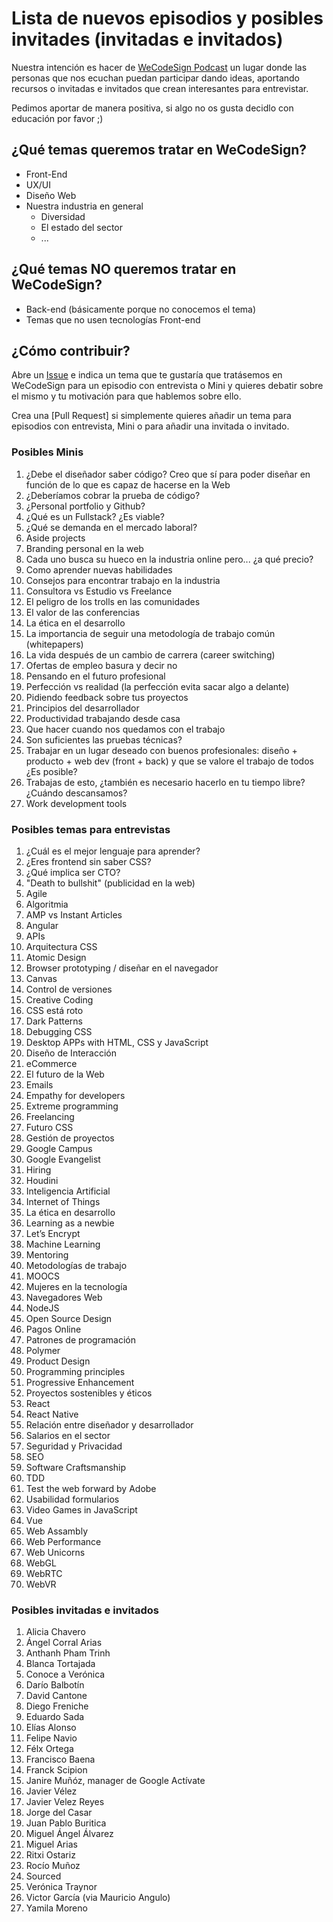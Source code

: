 # Lista de nuevos episodios y posibles invitades (invitadas e invitados)

Nuestra intención es hacer de [WeCodeSign Podcast](http://wecodesignpodcast.com/) un lugar donde las personas que nos ecuchan puedan participar dando ideas, aportando recursos o invitadas e invitados que crean interesantes para entrevistar.

Pedimos aportar de manera positiva, si algo no os gusta decidlo con educación por favor ;)

## ¿Qué temas queremos tratar en WeCodeSign?

+ Front-End
+ UX/UI
+ Diseño Web
+ Nuestra industria en general
  + Diversidad
  + El estado del sector
  + ... 

## ¿Qué temas NO queremos tratar en WeCodeSign?

+ Back-end (básicamente porque no conocemos el tema)
+ Temas que no usen tecnologías Front-end

## ¿Cómo contribuir?

Abre un [Issue](https://github.com/WeCodeSign/nuevos-episodios-e-invitades/issues) e indica un tema que te gustaría que tratásemos en WeCodeSign para un episodio con entrevista o Mini y quieres debatir sobre el mismo y tu motivación para que hablemos sobre ello.

Crea una [Pull Request] si simplemente quieres añadir un tema para episodios con entrevista, Mini o para añadir una invitada o invitado.

### Posibles Minis

1. ¿Debe el diseñador saber código? Creo que sí para poder diseñar en función de lo que es capaz de hacerse en la Web
1. ¿Deberíamos cobrar la prueba de código?
1. ¿Personal portfolio y Github?
1. ¿Qué es un Fullstack? ¿Es viable?
1. ¿Qué se demanda en el mercado laboral?
1. Aside projects
1. Branding personal en la web
1. Cada uno busca su hueco en la industria online pero... ¿a qué precio?
1. Como aprender nuevas habilidades
1. Consejos para encontrar trabajo en la industria
1. Consultora vs Estudio vs Freelance
1. El peligro de los trolls en las comunidades
1. El valor de las conferencias
1. La ética en el desarrollo
1. La importancia de seguir una metodología de trabajo común (whitepapers)
1. La vida después de un cambio de carrera (career switching)
1. Ofertas de empleo basura y decir no
1. Pensando en el futuro profesional
1. Perfección vs realidad (la perfección evita sacar algo a delante)
1. Pidiendo feedback sobre tus proyectos
1. Principios del desarrollador
1. Productividad trabajando desde casa
1. Que hacer cuando nos quedamos con el trabajo
1. Son suficientes las pruebas técnicas?
1. Trabajar en un lugar deseado con buenos profesionales: diseño + producto + web dev (front + back) y que se valore el trabajo de todos ¿Es posible?
1. Trabajas de esto, ¿también es necesario hacerlo en tu tiempo libre? ¿Cuándo descansamos?
1. Work development tools

### Posibles temas para entrevistas

1. ¿Cuál es el mejor lenguaje para aprender?
1. ¿Eres frontend sin saber CSS?
1. ¿Qué implica ser CTO?
1. "Death to bullshit" (publicidad en la web)
1. Agile
1. Algoritmia
1. AMP vs Instant Articles
1. Angular
1. APIs
1. Arquitectura CSS
1. Atomic Design
1. Browser prototyping / diseñar en el navegador
1. Canvas
1. Control de versiones
1. Creative Coding
1. CSS está roto
1. Dark Patterns
1. Debugging CSS
1. Desktop APPs with HTML, CSS y JavaScript
1. Diseño de Interacción
1. eCommerce
1. El futuro de la Web
1. Emails
1. Empathy for developers
1. Extreme programming
1. Freelancing
1. Futuro CSS
1. Gestión de proyectos
1. Google Campus
1. Google Evangelist
1. Hiring
1. Houdini
1. Inteligencia Artificial
1. Internet of Things
1. La ética en desarrollo
1. Learning as a newbie
1. Let’s Encrypt
1. Machine Learning
1. Mentoring
1. Metodologías de trabajo
1. MOOCS
1. Mujeres en la tecnología
1. Navegadores Web
1. NodeJS
1. Open Source Design
1. Pagos Online
1. Patrones de programación
1. Polymer
1. Product Design
1. Programming principles
1. Progressive Enhancement
1. Proyectos sostenibles y éticos
1. React
1. React Native
1. Relación entre diseñador y desarrollador
1. Salarios en el sector
1. Seguridad y Privacidad
1. SEO
1. Software Craftsmanship
1. TDD
1. Test the web forward by Adobe
1. Usabilidad formularios
1. Video Games in JavaScript
1. Vue
1. Web Assambly
1. Web Performance
1. Web Unicorns
1. WebGL
1. WebRTC
1. WebVR

### Posibles invitadas e invitados

1. Alicia Chavero
1. Ángel Corral Arias
1. Anthanh Pham Trinh
1. Blanca Tortajada
1. Conoce a Verónica
1. Darío Balbotín
1. David Cantone
1. Diego Freniche
1. Eduardo Sada
1. Elías Alonso
1. Felipe Navio
1. Félx Ortega
1. Francisco Baena
1. Franck Scipion
1. Janire Muñóz, manager de Google Actívate
1. Javier Vélez
1. Javier Velez Reyes
1. Jorge del Casar
1. Juan Pablo Buritica
1. Miguel Ángel Álvarez
1. Miguel Arias
1. Ritxi Ostariz
1. Rocío Muñoz
1. Sourced
1. Verónica Traynor
1. Victor García (via Mauricio Angulo)
1. Yamila Moreno